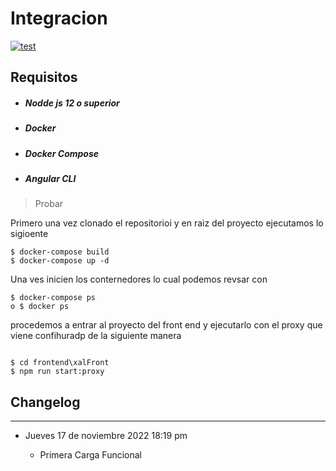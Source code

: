 # Integracion 
[![test](https://github.com/mfluevano/XDIGITAL/actions/workflows/main.yml/badge.svg)](https://github.com/mfluevano/XDIGITAL/actions/workflows/main.yml)
 

## Requisitos 
 * ##### Nodde js 12 o superior
 * ##### Docker 
 * ##### Docker Compose
 * ##### Angular CLI

> Probar

Primero una vez clonado el repositorioi y en raiz del proyecto  ejecutamos lo sigioente
```
$ docker-compose build
$ docker-compose up -d
```

Una ves inicien los conternedores lo cual podemos revsar  con

```
$ docker-compose ps
o $ docker ps
```
 procedemos a entrar al proyecto del front end y ejecutarlo con el proxy  que viene confihuradp de la siguiente manera

```

$ cd frontend\xalFront 
$ npm run start:proxy

```

 ## Changelog
 ___
*	Jueves  17 de noviembre 2022 18:19 pm

	* Primera Carga Funcional 

